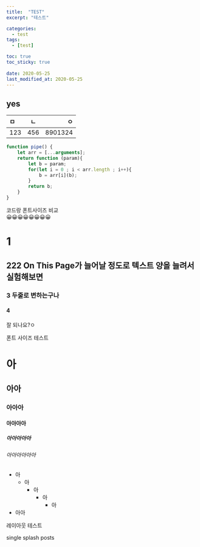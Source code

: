```yaml
---
title:  "TEST"
excerpt: "테스트"

categories:
  - test
tags:
  - [test]

toc: true
toc_sticky: true
 
date: 2020-05-25
last_modified_at: 2020-05-25
---
```


## yes
  
| ㅁ   | ㄴ  |      ㅇ |
| :--- | --- | ------: |
| 123  | 456 | 8901324 |

```js
function pipe() {
    let arr = [...arguments];
    return function (param){
        let b = param;
        for(let i = 0 ; i < arr.length ; i++){
            b = arr[i](b);
        }
        return b;
    }
}
```
코드랑 폰트사이즈 비교  
😀😀😀😀😀😀😀😀

# 1
## 222 On This Page가 늘어날 정도로 텍스트 양을 늘려서 실험해보면
### 3 두줄로 변하는구나
#### 4

잘 되나요?ㅇ

폰트 사이즈 테스트
# 아
## 아아
### 아아아
#### 아아아아
##### 아아아아아
###### 아아아아아아

- 아
  - 아
    - 아
      - 아
        - 아
- 아아

레이아웃 테스트

single
splash
posts